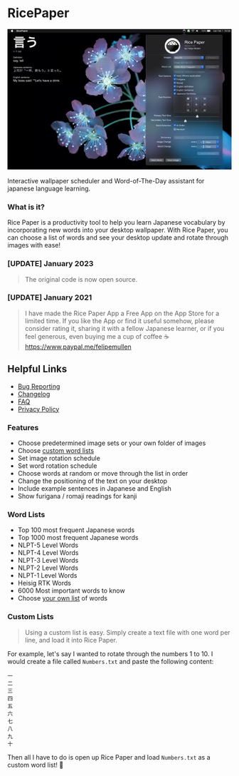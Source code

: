 # RicePaper

![Rice Paper Tray App](docs/rice-paper.webp)

Interactive wallpaper scheduler and Word-of-The-Day assistant for japanese language learning.

### What is it?

Rice Paper is a productivity tool to help you learn Japanese vocabulary by incorporating new words into your desktop wallpaper. With Rice Paper, you can choose a list of words and see your desktop update and rotate through images with ease!

### [UPDATE] January 2023

> The original code is now open source.

### [UPDATE] January 2021

> I have made the Rice Paper App a Free App on the App Store for a limited time. If you like the App or find it useful somehow, please consider rating it, sharing it with a fellow Japanese learner, or if you feel generous, even buying me a cup of coffee ☕️ https://www.paypal.me/felipemullen

## Helpful Links

- [Bug Reporting](/docs/bug-reporting.md)
- [Changelog](/docs/changelog.md)
- [FAQ](/docs/faq.md)
- [Privacy Policy](/docs/privacy.md)

### Features

- Choose predetermined image sets or your own folder of images
- Choose [custom word lists](#Custom-Lists)
- Set image rotation schedule
- Set word rotation schedule
- Choose words at random or move through the list in order
- Change the positioning of the text on your desktop
- Include example sentences in Japanese and English
- Show furigana / romaji readings for kanji

### Word Lists

- Top 100 most frequent Japanese words
- Top 1000 most frequent Japanese words
- NLPT-5 Level Words
- NLPT-4 Level Words
- NLPT-3 Level Words
- NLPT-2 Level Words
- NLPT-1 Level Words
- Heisig RTK Words
- 6000 Most important words to know
- Choose [your own list](#Custom-Lists) of words

### Custom Lists

> Using a custom list is easy. Simply create a text file with one word per line, and load it into Rice Paper.

For example, let's say I wanted to rotate through the numbers 1 to 10. I would create a file called `Numbers.txt` and paste the following content:

```
一
二
三
四
五
六
七
八
九
十
```

Then all I have to do is open up Rice Paper and load `Numbers.txt` as a custom word list! 👏